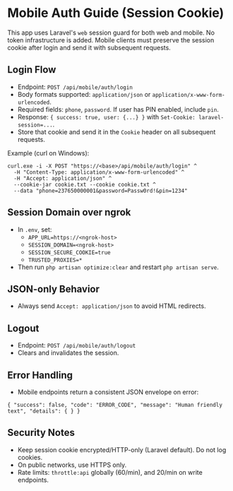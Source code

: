 # Mobile Auth Guide (Session Cookie)

This app uses Laravel's `web` session guard for both web and mobile. No token infrastructure is added. Mobile clients must preserve the session cookie after login and send it with subsequent requests.

## Login Flow
- Endpoint: `POST /api/mobile/auth/login`
- Body formats supported: `application/json` or `application/x-www-form-urlencoded`.
- Required fields: `phone`, `password`. If user has PIN enabled, include `pin`.
- Response: `{ success: true, user: {...} }` with `Set-Cookie: laravel-session=...`.
- Store that cookie and send it in the `Cookie` header on all subsequent requests.

Example (curl on Windows):
```
curl.exe -i -X POST "https://<base>/api/mobile/auth/login" ^
  -H "Content-Type: application/x-www-form-urlencoded" ^
  -H "Accept: application/json" ^
  --cookie-jar cookie.txt --cookie cookie.txt ^
  --data "phone=237650000001&password=Passw0rd!&pin=1234"
```

## Session Domain over ngrok
- In `.env`, set:
  - `APP_URL=https://<ngrok-host>`
  - `SESSION_DOMAIN=<ngrok-host>`
  - `SESSION_SECURE_COOKIE=true`
  - `TRUSTED_PROXIES=*`
- Then run `php artisan optimize:clear` and restart `php artisan serve`.

## JSON-only Behavior
- Always send `Accept: application/json` to avoid HTML redirects.

## Logout
- Endpoint: `POST /api/mobile/auth/logout`
- Clears and invalidates the session.

## Error Handling
- Mobile endpoints return a consistent JSON envelope on error:
```
{ "success": false, "code": "ERROR_CODE", "message": "Human friendly text", "details": { } }
```

## Security Notes
- Keep session cookie encrypted/HTTP-only (Laravel default). Do not log cookies.
- On public networks, use HTTPS only.
- Rate limits: `throttle:api` globally (60/min), and 20/min on write endpoints.
